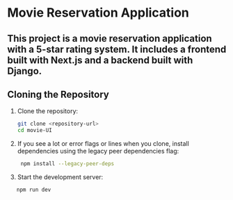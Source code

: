 # Movie Reservation Application

This project is a movie reservation application with a 5-star rating system. It includes a frontend built with Next.js and a backend built with Django.
---

## Cloning the Repository

1. Clone the repository:
   ```bash
   git clone <repository-url>
   cd movie-UI
2. If you see a lot or error flags or lines when you clone, install dependencies using the legacy peer dependencies flag:
   ```bash
    npm install --legacy-peer-deps
3. Start the development server:
 ```bash
    npm run dev
